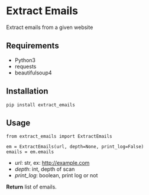 # Extract Emails
Extract emails from a given website

## Requirements
- Python3
- requests
- beautifulsoup4

## Installation
```
pip install extract_emails
```

## Usage
```
from extract_emails import ExtractEmails

em = ExtractEmails(url, depth=None, print_log=False)
emails = em.emails
```
- *url*: str, ex: http://example.com
- *depth*: int, depth of scan
- *print_log*: boolean, print log or not

**Return** list of emails.
